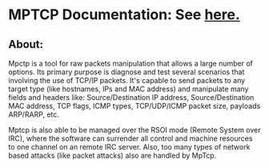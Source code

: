 MPTCP Documentation: See [here.](http://www.hexcodes.org/mptcp.i)
===========================================================


## About:

   Mpctp is a tool for raw packets manipulation that allows a large number of
   options. Its primary purpose is diagnose and test several scenarios that
   involving the use of TCP/IP packets. It's capable to send packets to any
   target type (like hostnames, IPs and MAC address) and manipulate many
   fields and headers like: Source/Destination IP address,
   Source/Destination MAC address, TCP flags, ICMP types, TCP/UDP/ICMP packet
   size, payloads ARP/RARP, etc.

   Mptcp is also able to be managed over the RSOI mode
   (Remote System over IRC), where the software can surrender all control and
   machine resources to one channel on an remote IRC server.
   Also, too many types of network based attacks (like packet attacks) also
   are handled by MpTcp.


